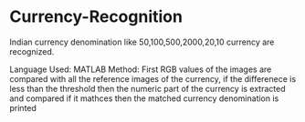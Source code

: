 # Currency-Recognition

Indian currency denomination like 50,100,500,2000,20,10 currency are recognized.

Language Used: MATLAB
Method: First RGB values of the images are compared with all the reference images of the currency, if the differenece is less than the threshold then the numeric part of the currency is extracted and compared if it mathces then the matched currency denomination is printed
